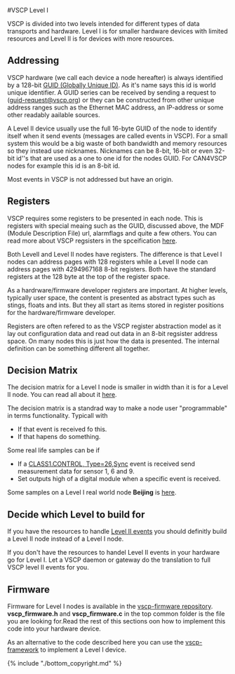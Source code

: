 #VSCP Level I

VSCP is divided into two levels intended for different types of data transports and hardware. Level I is for smaller hardware devices with limited resources and Level II is for devices with more resources.

## Addressing
VSCP hardware (we call each device a node hereafter) is always identified by a 128-bit [GUID (Globally Unique ID)](https://grodansparadis.gitbooks.io/the-vscp-specification/content/vscp_globally_unique_identifiers.html). As it's name says this id is world unique identifier. A GUID series can be received by sending a request to (guid-request@vscp.org) or they can be constructed from other unique address ranges such as the Ethernet MAC address, an IP-address or some other readably aailable sources.

A Level II device usually use the full 16-byte GUID of the node to identify itself when it send events (messages are called events in VSCP). For a small system this would be a big waste of both bandwidth and memory resources so they instead use nicknames. Nicknames can be 8-bit, 16-bit or even 32-bit id''s that are used as a one to one id for the nodes GUID. For CAN4VSCP nodes for example this id is an 8-bit id.


Most events in VSCP is not addressed but have an origin.

## Registers
VSCP requires some registers to be presented in each node. This is registers with special meaing such as the GUID, discussed above, the MDF (Module Description File) url, alarmflags and quite a few others. You can read more about VSCP regsisters in the spceification [here](https://grodansparadis.gitbooks.io/the-vscp-specification/content/vscp_register_abstraction_model.html).

Both LevelI and Level II nodes have registers. The difference is that Level I nodes can address pages with 128 registers while a Level II node can address pages with 4294967168 8-bit registers. Both have the standard registers at the 128 byte at the top of the register space.

As a hardrware/firmware developer registers are important. At higher levels, typically user space, the content is presented as abstract types such as stings, floats and ints. But they all start as items stored in register positions for the hardware/firmware developer.

Registers are often refered to as the VSCP register abstraction model as it lay out configuration data and read out data in an 8-bit regsister address space. On many nodes this is just how the data is presented. The internal definition can be something different all together.

## Decision Matrix
The decision matrix for a Level I node is smaller in width than it is for a Level II node. You can read all about it [here](https://grodansparadis.gitbooks.io/the-vscp-specification/content/vscp_decision_matrix.html).

The decision matrix is a standrad way to make a node user "programmable" in terms functionality. Typicall with

* If that event is received fo this.
* If that hapens do something.

Some real life samples can be if

* If a [CLASS1.CONTROL, Type=26,Sync](https://grodansparadis.gitbooks.io/the-vscp-specification/content/class1.control.html#type--26-0x1a-sync) event is received send measurement data for sensor 1, 6 and 9.
* Set outputs high of a digital module when a specific event is received.

Some samples on a Level I real world node **Beijing** is [here](http://www.grodansparadis.com/beijing/manual/doku.php?id=decisionmatrix).


## Decide which Level to build for
If you have the resources to handle [Level II events](https://grodansparadis.gitbooks.io/the-vscp-specification/content/level_ii_events.html) you should definitly build a Level II node instead of a Level I node. 

If you don't have the resources to handel Level II events in your hardware go for Level I. Let a VSCP daemon or gateway do the translation to full VSCP level II events for you. 

## Firmware

Firmware for Level I nodes is available in the [vscp-firmware repository](https://github.com/grodansparadis/vscp-firmware). **vscp_firmware.h** and **vscp_firmware.c** in the top common folder is the file you are looking for.Read the rest of this sections oon how to implement this code into your hardware device.  

As an alternative to the code described here you can use the [vscp-framework](https://github.com/BlueAndi/vscp-framework) to implement a Level I device. 


{% include "./bottom_copyright.md" %}